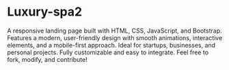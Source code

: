 # Luxury-spa2
A responsive landing page built with HTML, CSS, JavaScript, and Bootstrap. Features a modern, user-friendly design with smooth animations, interactive elements, and a mobile-first approach. Ideal for startups, businesses, and personal projects. Fully customizable and easy to integrate. Feel free to fork, modify, and contribute!
